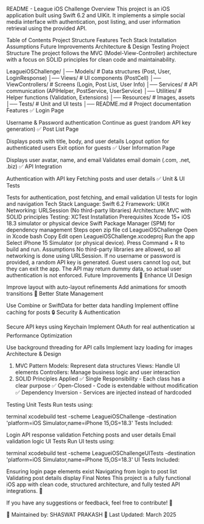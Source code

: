 README - League iOS Challenge
Overview
This project is an iOS application built using Swift 6.2 and UIKit. It implements a simple social media interface with authentication, post listing, and user information retrieval using the provided API.

Table of Contents
Project Structure
Features
Tech Stack
Installation
Assumptions
Future Improvements
Architecture & Design
Testing
Project Structure
The project follows the MVC (Model-View-Controller) architecture with a focus on SOLID principles for clean code and maintainability.




LeagueiOSChallenge/
│── Models/              # Data structures (Post, User, LoginResponse)
│── Views/               # UI components (PostCell)
│── ViewControllers/     # Screens (Login, Post List, User Info)
│── Services/            # API communication (APIHelper, PostService, UserService)
│── Utilities/           # Helper functions (Validation, Extensions)
│── Resources/           # Images, assets
│── Tests/               # Unit and UI tests
│── README.md            # Project documentation
Features
✅ Login Page

Username & Password authentication
Continue as guest (random API key generation)
✅ Post List Page

Displays posts with title, body, and user details
Logout option for authenticated users
Exit option for guests
✅ User Information Page

Displays user avatar, name, and email
Validates email domain (.com, .net, .biz)
✅ API Integration

Authentication with API key
Fetching posts and user details
✅ Unit & UI Tests

Tests for authentication, post fetching, and email validation
UI tests for login and navigation
Tech Stack
Language: Swift 6.2
Framework: UIKit
Networking: URLSession (No third-party libraries)
Architecture: MVC with SOLID principles
Testing: XCTest
Installation
Prerequisites
Xcode 15+
iOS 18.3 simulator or physical device
Swift Package Manager (SPM) for dependency management
Steps
open zip file
cd LeagueiOSChallenge
Open in Xcode
bash
Copy
Edit
open LeagueiOSChallenge.xcodeproj
Run the app
Select iPhone 15 Simulator (or physical device).
Press Command + R to build and run.
Assumptions
No third-party libraries are allowed, so all networking is done using URLSession.
If no username or password is provided, a random API key is generated.
Guest users cannot log out, but they can exit the app.
The API may return dummy data, so actual user authentication is not enforced.
Future Improvements
🚀 Enhance UI Design

Improve layout with auto-layout refinements
Add animations for smooth transitions
📌 Better State Management

Use Combine or SwiftData for better data handling
Implement offline caching for posts
🔒 Security & Authentication

Secure API keys using Keychain
Implement OAuth for real authentication
📊 Performance Optimization

Use background threading for API calls
Implement lazy loading for images
Architecture & Design
1. MVC Pattern
Models: Represent data structures
Views: Handle UI elements
Controllers: Manage business logic and user interaction
2. SOLID Principles Applied
✅ Single Responsibility - Each class has a clear purpose
✅ Open-Closed - Code is extendable without modification
✅ Dependency Inversion - Services are injected instead of hardcoded

Testing
Unit Tests
Run tests using:

terminal
xcodebuild test -scheme LeagueiOSChallenge -destination 'platform=iOS Simulator,name=iPhone 15,OS=18.3'
Tests Included:

Login API response validation
Fetching posts and user details
Email validation logic
UI Tests
Run UI tests using:

terminal 
xcodebuild test -scheme LeagueiOSChallengeUITests -destination 'platform=iOS Simulator,name=iPhone 15,OS=18.3'
UI Tests Included:

Ensuring login page elements exist
Navigating from login to post list
Validating post details display
Final Notes
This project is a fully functional iOS app with clean code, structured architecture, and fully tested API integrations. 🚀

If you have any suggestions or feedback, feel free to contribute! 🎉

📌 Maintained by: SHASWAT PRAKASH
📅 Last Updated: March 2025
